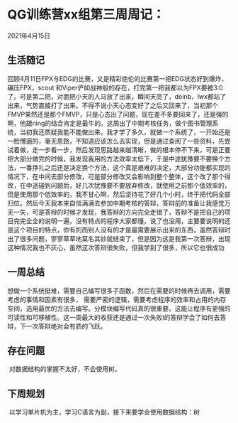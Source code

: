 # QG训练营xx组第三周周记：
2021年4月15日

## 生活随记

​		回顾4月11日FPX与EDG的比赛，又是精彩绝伦的比赛第一把EDG状态好到爆炸，碾压FPX，scout 和Viper俨如战神般的存在，打完第一把我都以为FPX要被3:0了。可是第二把，对面把小天的人马放了出来，瞬间天亮了，doinb，lwx都站了出来，气势直接打了出来。不得不说小天心态变好了之后又回来了，当初那个FMVP果然还是那个FMVP，只是心态出了问题，现在差不多要回来了，还是强的啊，他跟ning的结合肯定是最牛的。这周出了中期考核任务，做个图书管理系统，当初我还质疑我能不能做出来，我才学了多久，就做一个系统了，一开始还是一脸懵逼的，毫无思路，不知道应该怎么去实现，但是通过查阅了一些资料，先尝试着做，走一步看一步，然后发现思路越来越清晰，做的根本停不下来，可是正要把大部分做完的时候，我发现我用的方法效率太低下，于是中途犹豫要不要换个方法，一番挣扎之后还是决定换个方法，这个真是艰难的决定，大部分功能都实现的情况下，在中间去部分修改，可是部分修改又会影响到整个整体，这个改了那个得改，在中途碰到问题后，好几次犹豫要不要放弃修改，就使用之前那个低效率的，但是使用那个低效率的，我不甘心啊，然后坚持花了好几个小时，终于把代码全部归位。然后今天我本来自信满满去参加中期考核的答辩，答辩前的准备让我感觉万无一失，可是答辩的时候才发现，我答辩的方向完全走错了，答辩不是把自己的项目完完全全的说明一遍，没有特点的程序大家都懂，说了也没用，主要要说明的还是这个项目的特点，你有的而别人没有的才是最需要展示出来的东西，虽然答辩时出了很多问题，寥寥草草地莫名其妙就结束了，但是因为这是我第一次答辩，出现这种情况我也不灰心，虽然这次答辩很失败，但我学到了很多，所以它也很成功

## 一周总结

​		想做一个系统挺难，需要自己编写很多子函数，然后在需要的时候再去调用，需要考虑的事情和因素有很多， 需要严密的逻辑，需要考虑程序的效率和占用的内存空间，选用最优的方法去编写。分模块编写代码真的很重要，这能让程序有更强的可读性和可移植性。这一周最大的收获还是通过一次失败I的答辩学会了如何去答辩，下一次答辩绝对会有质的飞跃。

## 存在问题

​		 对数据结构的掌握不太好，不会使用树。

## 下周规划

​		以学习单片机为主，学习C语言为副，接下来要学会使用数据结构：树

